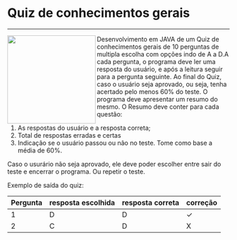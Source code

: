 # **Quiz de conhecimentos gerais**

---

 <img align="left" width="200" height="200" src="https://octodex.github.com/images/bannekat.png">

 Desenvolvimento em JAVA de um Quiz de conhecimentos gerais de 10 perguntas de multipla escolha com opções indo de A a D.A cada pergunta, o programa deve ler uma resposta do usuário, e após a leitura seguir para a pergunta seguinte. Ao final do Quiz, caso o usuário seja aprovado, ou seja, tenha acertado pelo menos 60% do teste. O programa deve apresentar um resumo do mesmo. O Resumo deve conter para cada questão:

1. As respostas do usuário e a resposta correta;
2. Total de respostas erradas e certas
3. Indicação se o usuário passou ou não no teste. Tome como base a média de 60%.

Caso o usurário não seja aprovado, ele deve poder escolher entre sair do teste e encerrar o programa. Ou repetir o teste.

Exemplo de saída do quiz:

| Pergunta | resposta escolhida | resposta correta | correção |
|----------|--------------------|------------------|----------|
| 1        | D                  | D                | ✓        |
| 2        | C                  | D                | X        |
